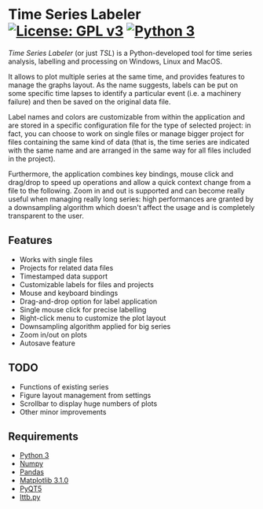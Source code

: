 # Time Series Labeler &emsp;&emsp;&emsp; [![License: GPL v3](https://img.shields.io/badge/License-GPL%20v3-349bff.svg)](https://www.gnu.org/licenses/gpl-3.0)  [![Python 3](https://img.shields.io/badge/Python-100%25-brightgreen.svg)](https://www.python.org/)
*Time Series Labeler* (or just *TSL*) is a Python-developed tool for time series analysis, labelling and processing on Windows, Linux and MacOS.

It allows to plot multiple series at the same time, and provides features to manage the graphs layout. As the name suggests, labels can be put on some specific time lapses to identify a particular event (i.e. a machinery failure) and then be saved on the original data file.

Label names and colors are customizable from within the application and are stored in a specific configuration file for the type of selected project: in fact, you can choose to work on single files or manage bigger project for files containing the same kind of data (that is, the time series are indicated with the same name and are arranged in the same way for all files included in the project).

Furthermore, the application combines key bindings, mouse click and drag/drop to speed up operations and allow a quick context change from a file to the following. Zoom in and out is supported and can become really useful when managing really long series: high performances are granted by a downsampling algorithm which doesn't affect the usage and is completely transparent to the user.



## Features
- Works with single files
- Projects for related data files
- Timestamped data support
- Customizable labels for files and projects
- Mouse and keyboard bindings
- Drag-and-drop option for label application
- Single mouse click for precise labelling
- Right-click menu to customize the plot layout
- Downsampling algorithm applied for big series
- Zoom in/out on plots
- Autosave feature



## TODO
- Functions of existing series
- Figure layout management from settings
- Scrollbar to display huge numbers of plots
- Other minor improvements



## Requirements
- [Python 3](https://www.python.org/)
- [Numpy](https://www.numpy.org/)
- [Pandas](https://pandas.pydata.org/)
- [Matplotlib 3.1.0](https://matplotlib.org/)
- [PyQT5](https://pypi.org/project/PyQt5/)
- [lttb.py](https://github.com/javiljoen/lttb.py)

  
